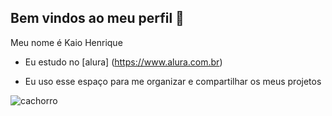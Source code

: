 ## Bem vindos ao meu perfil 👋

Meu nome é Kaio Henrique

- Eu estudo no [alura] (https://www.alura.com.br) 

- Eu uso esse espaço para me organizar e compartilhar os meus projetos

![cachorro](https://media1.tenor.com/m/N9p6m411EBkAAAAd/lol-sus.gif)
